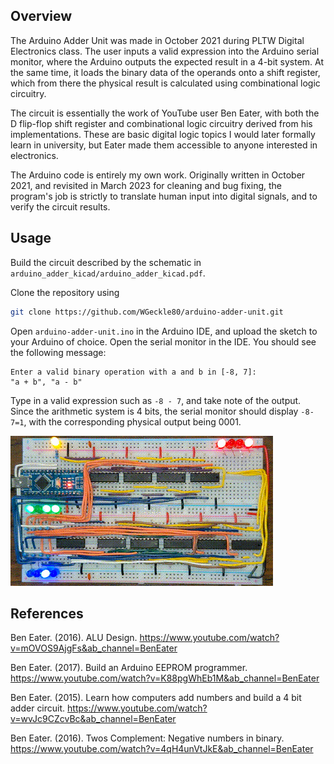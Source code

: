 ## Overview

The Arduino Adder Unit was made in October 2021 during PLTW Digital
Electronics class.  The user inputs a valid expression into the Arduino
serial monitor, where the Arduino outputs the expected result in a
4-bit system.  At the same time, it loads the binary data of the
operands onto a shift register, which from there the physical
result is calculated using combinational logic circuitry.

The circuit is essentially the work of YouTube user Ben Eater, with both
the D flip-flop shift register and combinational logic circuitry
derived from his implementations.  These are basic digital logic
topics I would later formally learn in university, but Eater made them
accessible to anyone interested in electronics.

The Arduino code is entirely my own work.  Originally written in
October 2021, and revisited in March 2023 for cleaning and bug fixing,
the program's job is strictly to translate human input into digital
signals, and to verify the circuit results.  


## Usage

Build the circuit described by the schematic in
`arduino_adder_kicad/arduino_adder_kicad.pdf`.

Clone the repository using

``` sh
git clone https://github.com/WGeckle80/arduino-adder-unit.git
```

Open `arduino-adder-unit.ino` in the Arduino IDE, and upload the
sketch to your Arduino of choice.  Open the serial monitor in the IDE.
You should see the following message:

```
Enter a valid binary operation with a and b in [-8, 7]:
"a + b", "a - b"
```

Type in a valid expression such as `-8 - 7`, and take note of the
output.  Since the arithmetic system is 4 bits, the serial monitor
should display `-8-7=1`, with the corresponding physical output being
0001.

![Subtraction Demo](./breadboard/arduino_adder_demo.gif)


## References

Ben Eater.  (2016).  ALU Design.
<https://www.youtube.com/watch?v=mOVOS9AjgFs&ab_channel=BenEater>

Ben Eater.  (2017).  Build an Arduino EEPROM programmer.
<https://www.youtube.com/watch?v=K88pgWhEb1M&ab_channel=BenEater>

Ben Eater.  (2015).  Learn how computers add numbers and build a 4 bit
adder circuit.
<https://www.youtube.com/watch?v=wvJc9CZcvBc&ab_channel=BenEater>

Ben Eater.  (2016).  Twos Complement: Negative numbers in binary.
<https://www.youtube.com/watch?v=4qH4unVtJkE&ab_channel=BenEater>

